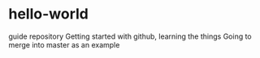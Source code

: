 # hello-world
guide repository
Getting started with github, learning the things
Going to merge into master as an example
